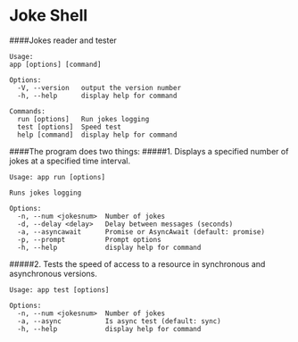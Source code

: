 # Joke Shell
####Jokes reader and tester

 


    Usage:
    app [options] [command]

    Options:
      -V, --version   output the version number
      -h, --help      display help for command

    Commands:
      run [options]   Run jokes logging
      test [options]  Speed test
      help [command]  display help for command
      
####The program does two things:
#####1. Displays a specified number of jokes at a specified time interval. 

    Usage: app run [options]

    Runs jokes logging

    Options:
      -n, --num <jokesnum>  Number of jokes
      -d, --delay <delay>   Delay between messages (seconds)
      -a, --asyncawait      Promise or AsyncAwait (default: promise)
      -p, --prompt          Prompt options
      -h, --help            display help for command

#####2. Tests the speed of access to a resource in synchronous and asynchronous versions.

    Usage: app test [options]

    Options:
      -n, --num <jokesnum>  Number of jokes
      -a, --async           Is async test (default: sync)
      -h, --help            display help for command
